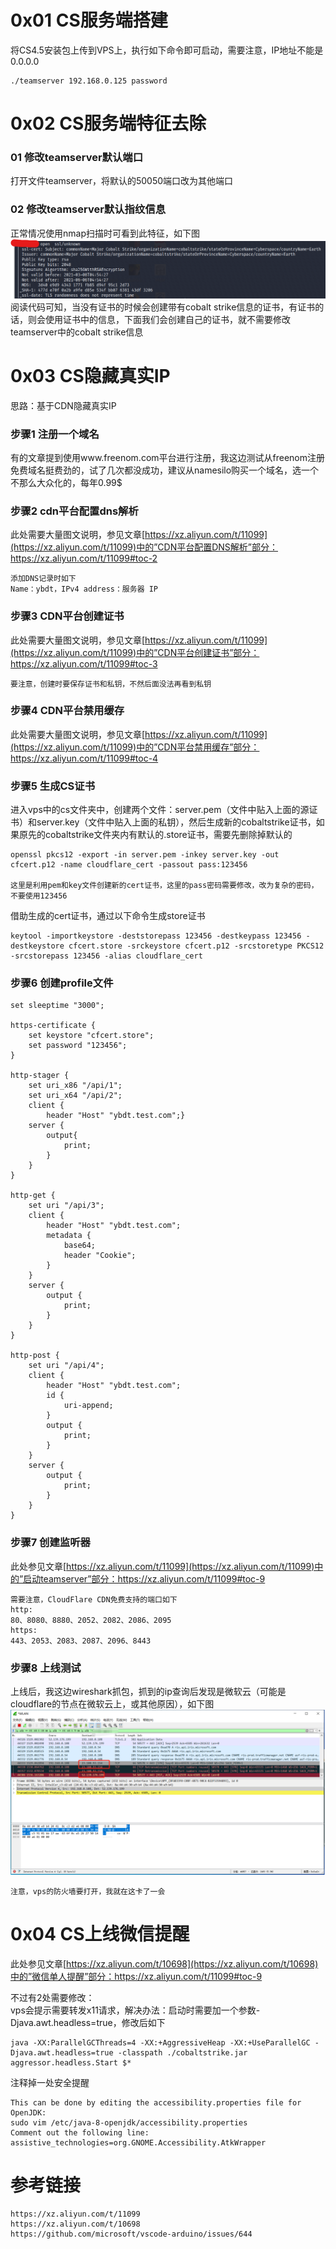 # 0x01 CS服务端搭建
将CS4.5安装包上传到VPS上，执行如下命令即可启动，需要注意，IP地址不能是0.0.0.0
```
./teamserver 192.168.0.125 password
```

# 0x02 CS服务端特征去除
### 01 修改teamserver默认端口
打开文件teamserver，将默认的50050端口改为其他端口
### 02 修改teamserver默认指纹信息
正常情况使用nmap扫描时可看到此特征，如下图  
![image](./pic/02.png)  
阅读代码可知，当没有证书的时候会创建带有cobalt strike信息的证书，有证书的话，则会使用证书中的信息，下面我们会创建自己的证书，就不需要修改teamserver中的cobalt strike信息

# 0x03 CS隐藏真实IP
思路：基于CDN隐藏真实IP
### 步骤1 注册一个域名
有的文章提到使用www.freenom.com平台进行注册，我这边测试从freenom注册免费域名挺费劲的，试了几次都没成功，建议从namesilo购买一个域名，选一个不那么大众化的，每年0.99$
### 步骤2 cdn平台配置dns解析
此处需要大量图文说明，参见文章[https://xz.aliyun.com/t/11099](https://xz.aliyun.com/t/11099)中的”CDN平台配置DNS解析”部分：https://xz.aliyun.com/t/11099#toc-2
```
添加DNS记录时如下
Name：ybdt，IPv4 address：服务器 IP
```
### 步骤3 CDN平台创建证书
此处需要大量图文说明，参见文章[https://xz.aliyun.com/t/11099](https://xz.aliyun.com/t/11099)中的”CDN平台创建证书”部分：https://xz.aliyun.com/t/11099#toc-3
```
要注意，创建时要保存证书和私钥，不然后面没法再看到私钥
```
### 步骤4 CDN平台禁用缓存
此处需要大量图文说明，参见文章[https://xz.aliyun.com/t/11099](https://xz.aliyun.com/t/11099)中的”CDN平台禁用缓存”部分：https://xz.aliyun.com/t/11099#toc-4
### 步骤5 生成CS证书
进入vps中的cs文件夹中，创建两个文件：server.pem（文件中贴入上面的源证书）和server.key（文件中贴入上面的私钥），然后生成新的cobaltstrike证书，如果原先的cobaltstrike文件夹内有默认的.store证书，需要先删除掉默认的
```
openssl pkcs12 -export -in server.pem -inkey server.key -out cfcert.p12 -name cloudflare_cert -passout pass:123456

这里是利用pem和key文件创建新的cert证书，这里的pass密码需要修改，改为复杂的密码，不要使用123456
```
借助生成的cert证书，通过以下命令生成store证书
```
keytool -importkeystore -deststorepass 123456 -destkeypass 123456 -destkeystore cfcert.store -srckeystore cfcert.p12 -srcstoretype PKCS12 -srcstorepass 123456 -alias cloudflare_cert
```
### 步骤6 创建profile文件
```
set sleeptime "3000";

https-certificate {
    set keystore "cfcert.store";
    set password "123456";
}

http-stager {
    set uri_x86 "/api/1";
    set uri_x64 "/api/2";
    client {
        header "Host" "ybdt.test.com";}
    server {
        output{
            print;
        }
    }
}

http-get {
    set uri "/api/3";
    client {
        header "Host" "ybdt.test.com";
        metadata {
            base64;
            header "Cookie";
        }
    }
    server {
        output {
            print;
        }
    }
}

http-post {
    set uri "/api/4";
    client {
        header "Host" "ybdt.test.com";
        id {
            uri-append;
        }
        output {
            print;
        }
    }
    server {
        output {
            print;
        }
    }
}

```
### 步骤7 创建监听器
此处参见文章[https://xz.aliyun.com/t/11099](https://xz.aliyun.com/t/11099)中的”启动teamserver”部分：https://xz.aliyun.com/t/11099#toc-9
```
需要注意，CloudFlare CDN免费支持的端口如下
http:
80、8080、8880、2052、2082、2086、2095
https:
443、2053、2083、2087、2096、8443
```
### 步骤8 上线测试
上线后，我这边wireshark抓包，抓到的ip查询后发现是微软云（可能是cloudflare的节点在微软云上，或其他原因），如下图  
![image](./pic/01.png)
```
注意，vps的防火墙要打开，我就在这卡了一会
```

# 0x04 CS上线微信提醒
此处参见文章[https://xz.aliyun.com/t/10698](https://xz.aliyun.com/t/10698)中的”微信单人提醒”部分：https://xz.aliyun.com/t/11099#toc-9

不过有2处需要修改：  
vps会提示需要转发x11请求，解决办法：启动时需要加一个参数-Djava.awt.headless=true，修改后如下
```
java -XX:ParallelGCThreads=4 -XX:+AggressiveHeap -XX:+UseParallelGC -Djava.awt.headless=true -classpath ./cobaltstrike.jar aggressor.headless.Start $*
```
注释掉一处安全提醒
```
This can be done by editing the accessibility.properties file for OpenJDK:
sudo vim /etc/java-8-openjdk/accessibility.properties
Comment out the following line:
assistive_technologies=org.GNOME.Accessibility.AtkWrapper
```

# 参考链接
```
https://xz.aliyun.com/t/11099
https://xz.aliyun.com/t/10698
https://github.com/microsoft/vscode-arduino/issues/644
```